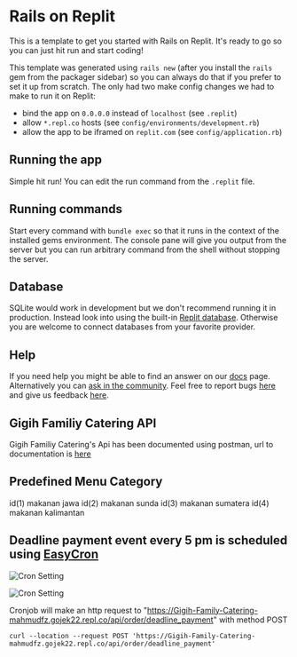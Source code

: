 # Rails on Replit

This is a template to get you started with Rails on Replit. It's ready to go so you can just hit run and start coding!

This template was generated using `rails new` (after you install the `rails` gem from the packager sidebar) so you can always do that if you prefer to set it up from scratch. The only had two make config changes we had to make to run it on Replit:

- bind the app on `0.0.0.0` instead of `localhost` (see `.replit`)
- allow `*.repl.co` hosts (see `config/environments/development.rb`)
- allow the app to be iframed on `replit.com` (see `config/application.rb`)

## Running the app

Simple hit run! You can edit the run command from the `.replit` file.

## Running commands

Start every command with `bundle exec` so that it runs in the context of the installed gems environment. The console pane will give you output from the server but you can run arbitrary command from the shell without stopping the server.

## Database

SQLite would work in development but we don't recommend running it in production. Instead look into using the built-in [Replit database](http://docs.replit.com/misc/database). Otherwise you are welcome to connect databases from your favorite provider. 

## Help

If you need help you might be able to find an answer on our [docs](https://docs.replit.com) page. Alternatively you can [ask in the community](https://replit.com/talk/ask). Feel free to report bugs [here](https://replit.com/bugs) and give us feedback [here](https://Replit/feedback).

## Gigih Familiy Catering API

Gigih Familiy Catering's Api has been documented using postman, url to documentation is [here](https://documenter.getpostman.com/view/20623754/UyrAFcG3)

## Predefined Menu Category
id(1) makanan jawa
id(2) makanan sunda
id(3) makanan sumatera
id(4) makanan kalimantan

## Deadline payment event every 5 pm is scheduled using [EasyCron](https://www.easycron.com/)

![Cron Setting](https://i.ibb.co/ZfRWj1K/cron1.png)

![Cron Setting](https://i.ibb.co/3cC3NzP/cron2.png)

Cronjob will make an http request to "https://Gigih-Family-Catering-mahmudfz.gojek22.repl.co/api/order/deadline_payment" with method POST

```
curl --location --request POST 'https://Gigih-Family-Catering-mahmudfz.gojek22.repl.co/api/order/deadline_payment'
```




